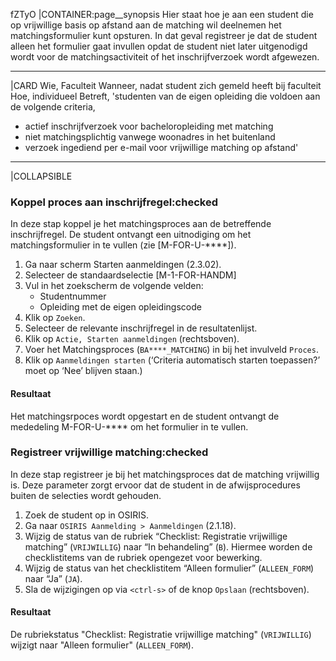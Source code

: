 fZTyO
|CONTAINER:page__synopsis
Hier staat hoe je aan een student die op vrijwillige basis op afstand aan de matching wil deelnemen het matchingsformulier kunt opsturen.
In dat geval registreer je dat de student alleen het formulier gaat invullen opdat de student niet later uitgenodigd wordt voor de matchingsactiviteit of het inschrijfverzoek wordt afgewezen.
_____
|CARD
Wie, Faculteit
Wanneer, nadat student zich gemeld heeft bij faculteit
Hoe, individueel
Betreft, 'studenten van de eigen opleiding die voldoen aan de volgende criteria,

* actief inschrijfverzoek voor bacheloropleiding met matching
* niet matchingsplichtig vanwege woonadres in het buitenland
* verzoek ingediend per e-mail voor vrijwillige matching op afstand'
_____
|COLLAPSIBLE
### Koppel proces aan inschrijfregel:checked
In deze stap koppel je het matchingsproces aan de betreffende inschrijfregel. De student ontvangt een uitnodiging om het matchingsformulier in te vullen (zie [M-FOR-U-****]).

1. Ga naar scherm Starten aanmeldingen (2.3.02).
1. Selecteer de standaardselectie [M-1-FOR-HANDM]
1. Vul in het zoekscherm de volgende velden:
    * Studentnummer
    * Opleiding met de eigen opleidingscode
1. Klik op `Zoeken`.
1. Selecteer de relevante inschrijfregel in de resultatenlijst.
1. Klik op `Actie, Starten aanmeldingen` (rechtsboven).
1. Voer het Matchingsproces (`BA****_MATCHING`) in bij het invulveld `Proces`.
1. Klik op `Aanmeldingen starten` (‘Criteria automatisch starten toepassen?’ moet op ‘Nee’ blijven staan.)

#### Resultaat
Het matchingsrpoces wordt opgestart en de student ontvangt de mededeling M-FOR-U-**** om het formulier in te vullen.

### Registreer vrijwillige matching:checked
In deze stap registreer je bij het matchingsproces dat de matching vrijwillig is. Deze parameter zorgt ervoor dat de student in de afwijsprocedures buiten de selecties wordt gehouden.

1. Zoek de student op in OSIRIS.
1. Ga naar `OSIRIS Aanmelding > Aanmeldingen` (2.1.18).
1. Wijzig de status van de rubriek “Checklist: Registratie vrijwillige matching” (`VRIJWILLIG`) naar “In behandeling” (`B`). Hiermee worden de checklistitems van de rubriek opengezet voor bewerking.
1. Wijzig de status van het checklistitem “Alleen formulier” (`ALLEEN_FORM`) naar “Ja” (`JA`).
1. Sla de wijzigingen op via `<ctrl-s>` of de knop `Opslaan` (rechtsboven).

#### Resultaat
De rubriekstatus "Checklist: Registratie vrijwillige matching" (`VRIJWILLIG`) wijzigt naar "Alleen formulier" (`ALLEEN_FORM`). 